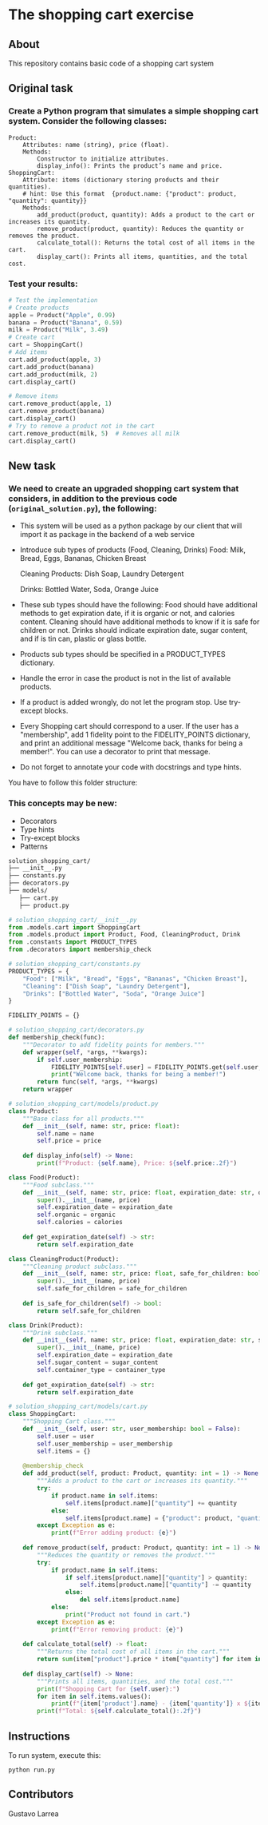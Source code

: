 # The shopping cart exercise
## About

This repository contains basic code of a shopping cart system
## Original task


### Create a Python program that simulates a simple shopping cart system. Consider the following classes:
    
    Product:
        Attributes: name (string), price (float).
        Methods:
            Constructor to initialize attributes.
            display_info(): Prints the product’s name and price.
    ShoppingCart:
        Attribute: items (dictionary storing products and their quantities).
        # hint: Use this format  {product.name: {"product": product, "quantity": quantity}}
        Methods:
            add_product(product, quantity): Adds a product to the cart or increases its quantity.
            remove_product(product, quantity): Reduces the quantity or removes the product.
            calculate_total(): Returns the total cost of all items in the cart.
            display_cart(): Prints all items, quantities, and the total cost.
### Test your results:
```python
# Test the implementation
# Create products
apple = Product("Apple", 0.99)
banana = Product("Banana", 0.59)
milk = Product("Milk", 3.49)
# Create cart
cart = ShoppingCart()
# Add items
cart.add_product(apple, 3)
cart.add_product(banana)
cart.add_product(milk, 2)
cart.display_cart()

# Remove items
cart.remove_product(apple, 1)
cart.remove_product(banana)
cart.display_cart()
# Try to remove a product not in the cart
cart.remove_product(milk, 5)  # Removes all milk
cart.display_cart()
```

## New task

### We need to create an upgraded shopping cart system that considers, in addition to the previous code (`original_solution.py`), the following:

* This system will be used as a python package by our client that will import it as package in the backend of a web service
* Introduce sub types of products (Food, Cleaning, Drinks)
    Food:
        Milk, Bread, Eggs, Bananas, Chicken Breast

    Cleaning Products:
        Dish Soap, Laundry Detergent

    Drinks:
        Bottled Water, Soda, Orange Juice

* These sub types should have the following:
    Food should have additional methods to get expiration date, if it is organic or not, and calories content.
    Cleaning should have additional methods to know if it is safe for children or not.
    Drinks should indicate expiration date, sugar content, and if is tin can, plastic or glass bottle.
* Products sub types should be specified in a PRODUCT_TYPES dictionary.
* Handle the error in case the product is not in the list of available products.
* If a product is added wrongly, do not let the program stop. Use try-except blocks.
* Every Shopping cart should correspond to a user. If the user has a "membership", add 1 fidelity point to the FIDELITY_POINTS dictionary, and print an additional message "Welcome  back, thanks for being a member!". You can use a decorator to print that message.
* Do not forget to annotate your code with docstrings and type hints.

You have to follow this folder structure:


### This concepts may be new:
* Decorators
* Type hints
* Try-except blocks
* Patterns

```bash
solution_shopping_cart/
├── __init__.py
├── constants.py
├── decorators.py
├── models/
   ├── cart.py
   ├── product.py

```
```python
# solution_shopping_cart/__init__.py
from .models.cart import ShoppingCart
from .models.product import Product, Food, CleaningProduct, Drink
from .constants import PRODUCT_TYPES
from .decorators import membership_check

# solution_shopping_cart/constants.py
PRODUCT_TYPES = {
    "Food": ["Milk", "Bread", "Eggs", "Bananas", "Chicken Breast"],
    "Cleaning": ["Dish Soap", "Laundry Detergent"],
    "Drinks": ["Bottled Water", "Soda", "Orange Juice"]
}

FIDELITY_POINTS = {}

# solution_shopping_cart/decorators.py
def membership_check(func):
    """Decorator to add fidelity points for members."""
    def wrapper(self, *args, **kwargs):
        if self.user_membership:
            FIDELITY_POINTS[self.user] = FIDELITY_POINTS.get(self.user, 0) + 1
            print("Welcome back, thanks for being a member!")
        return func(self, *args, **kwargs)
    return wrapper

# solution_shopping_cart/models/product.py
class Product:
    """Base class for all products."""
    def __init__(self, name: str, price: float):
        self.name = name
        self.price = price
    
    def display_info(self) -> None:
        print(f"Product: {self.name}, Price: ${self.price:.2f}")

class Food(Product):
    """Food subclass."""
    def __init__(self, name: str, price: float, expiration_date: str, organic: bool, calories: int):
        super().__init__(name, price)
        self.expiration_date = expiration_date
        self.organic = organic
        self.calories = calories
    
    def get_expiration_date(self) -> str:
        return self.expiration_date

class CleaningProduct(Product):
    """Cleaning product subclass."""
    def __init__(self, name: str, price: float, safe_for_children: bool):
        super().__init__(name, price)
        self.safe_for_children = safe_for_children
    
    def is_safe_for_children(self) -> bool:
        return self.safe_for_children

class Drink(Product):
    """Drink subclass."""
    def __init__(self, name: str, price: float, expiration_date: str, sugar_content: int, container_type: str):
        super().__init__(name, price)
        self.expiration_date = expiration_date
        self.sugar_content = sugar_content
        self.container_type = container_type
    
    def get_expiration_date(self) -> str:
        return self.expiration_date

# solution_shopping_cart/models/cart.py
class ShoppingCart:
    """Shopping Cart class."""
    def __init__(self, user: str, user_membership: bool = False):
        self.user = user
        self.user_membership = user_membership
        self.items = {}
    
    @membership_check
    def add_product(self, product: Product, quantity: int = 1) -> None:
        """Adds a product to the cart or increases its quantity."""
        try:
            if product.name in self.items:
                self.items[product.name]["quantity"] += quantity
            else:
                self.items[product.name] = {"product": product, "quantity": quantity}
        except Exception as e:
            print(f"Error adding product: {e}")
    
    def remove_product(self, product: Product, quantity: int = 1) -> None:
        """Reduces the quantity or removes the product."""
        try:
            if product.name in self.items:
                if self.items[product.name]["quantity"] > quantity:
                    self.items[product.name]["quantity"] -= quantity
                else:
                    del self.items[product.name]
            else:
                print("Product not found in cart.")
        except Exception as e:
            print(f"Error removing product: {e}")
    
    def calculate_total(self) -> float:
        """Returns the total cost of all items in the cart."""
        return sum(item["product"].price * item["quantity"] for item in self.items.values())
    
    def display_cart(self) -> None:
        """Prints all items, quantities, and the total cost."""
        print(f"Shopping Cart for {self.user}:")
        for item in self.items.values():
            print(f"{item['product'].name} - {item['quantity']} x ${item['product'].price:.2f}")
        print(f"Total: ${self.calculate_total():.2f}")

```

## Instructions

To run system, execute this:

```shell
python run.py
```


## Contributors
Gustavo Larrea


